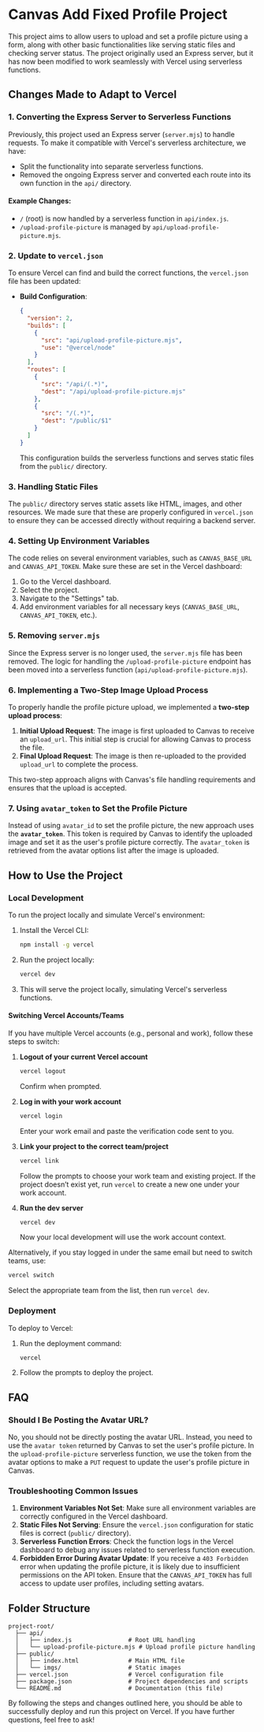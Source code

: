 # Canvas Add Fixed Profile Project

This project aims to allow users to upload and set a profile picture using a form, along with other basic functionalities like serving static files and checking server status. The project originally used an Express server, but it has now been modified to work seamlessly with Vercel using serverless functions.

## Changes Made to Adapt to Vercel

### 1. Converting the Express Server to Serverless Functions

Previously, this project used an Express server (`server.mjs`) to handle requests. To make it compatible with Vercel's serverless architecture, we have:

- Split the functionality into separate serverless functions.
- Removed the ongoing Express server and converted each route into its own function in the `api/` directory.

#### Example Changes:
- `/` (root) is now handled by a serverless function in `api/index.js`.
- `/upload-profile-picture` is managed by `api/upload-profile-picture.mjs`.

### 2. Update to `vercel.json`

To ensure Vercel can find and build the correct functions, the `vercel.json` file has been updated:

- **Build Configuration**:
  ```json
  {
    "version": 2,
    "builds": [
      {
        "src": "api/upload-profile-picture.mjs",
        "use": "@vercel/node"
      }
    ],
    "routes": [
      {
        "src": "/api/(.*)",
        "dest": "/api/upload-profile-picture.mjs"
      },
      {
        "src": "/(.*)",
        "dest": "/public/$1"
      }
    ]
  }
  ```
  This configuration builds the serverless functions and serves static files from the `public/` directory.

### 3. Handling Static Files

The `public/` directory serves static assets like HTML, images, and other resources. We made sure that these are properly configured in `vercel.json` to ensure they can be accessed directly without requiring a backend server.

### 4. Setting Up Environment Variables

The code relies on several environment variables, such as `CANVAS_BASE_URL` and `CANVAS_API_TOKEN`. Make sure these are set in the Vercel dashboard:

1. Go to the Vercel dashboard.
2. Select the project.
3. Navigate to the "Settings" tab.
4. Add environment variables for all necessary keys (`CANVAS_BASE_URL`, `CANVAS_API_TOKEN`, etc.).

### 5. Removing `server.mjs`

Since the Express server is no longer used, the `server.mjs` file has been removed. The logic for handling the `/upload-profile-picture` endpoint has been moved into a serverless function (`api/upload-profile-picture.mjs`).

### 6. Implementing a Two-Step Image Upload Process

To properly handle the profile picture upload, we implemented a **two-step upload process**:

1. **Initial Upload Request**: The image is first uploaded to Canvas to receive an `upload_url`. This initial step is crucial for allowing Canvas to process the file.
2. **Final Upload Request**: The image is then re-uploaded to the provided `upload_url` to complete the process.

This two-step approach aligns with Canvas's file handling requirements and ensures that the upload is accepted.

### 7. Using `avatar_token` to Set the Profile Picture

Instead of using `avatar_id` to set the profile picture, the new approach uses the **`avatar_token`**. This token is required by Canvas to identify the uploaded image and set it as the user's profile picture correctly. The `avatar_token` is retrieved from the avatar options list after the image is uploaded.

## How to Use the Project

### Local Development
To run the project locally and simulate Vercel's environment:

1. Install the Vercel CLI:
   ```sh
   npm install -g vercel
   ```

2. Run the project locally:
   ```sh
   vercel dev
   ```


3. This will serve the project locally, simulating Vercel's serverless functions.

#### Switching Vercel Accounts/Teams

If you have multiple Vercel accounts (e.g., personal and work), follow these steps to switch:

1. **Logout of your current Vercel account**  
   ```sh
   vercel logout
   ```  
   Confirm when prompted.

2. **Log in with your work account**  
   ```sh
   vercel login
   ```  
   Enter your work email and paste the verification code sent to you.

3. **Link your project to the correct team/project**  
   ```sh
   vercel link
   ```  
   Follow the prompts to choose your work team and existing project. If the project doesn’t exist yet, run `vercel` to create a new one under your work account.

4. **Run the dev server**  
   ```sh
   vercel dev
   ```  
   Now your local development will use the work account context.

Alternatively, if you stay logged in under the same email but need to switch teams, use:

```sh
vercel switch
```  
Select the appropriate team from the list, then run `vercel dev`.

### Deployment

To deploy to Vercel:

1. Run the deployment command:
   ```sh
   vercel
   ```

2. Follow the prompts to deploy the project.

## FAQ

### Should I Be Posting the Avatar URL?

No, you should not be directly posting the avatar URL. Instead, you need to use the `avatar token` returned by Canvas to set the user's profile picture. In the `upload-profile-picture` serverless function, we use the token from the avatar options to make a `PUT` request to update the user's profile picture in Canvas.

### Troubleshooting Common Issues

1. **Environment Variables Not Set**: Make sure all environment variables are correctly configured in the Vercel dashboard.
2. **Static Files Not Serving**: Ensure the `vercel.json` configuration for static files is correct (`public/` directory).
3. **Serverless Function Errors**: Check the function logs in the Vercel dashboard to debug any issues related to serverless function execution.
4. **Forbidden Error During Avatar Update**: If you receive a `403 Forbidden` error when updating the profile picture, it is likely due to insufficient permissions on the API token. Ensure that the `CANVAS_API_TOKEN` has full access to update user profiles, including setting avatars.

## Folder Structure

```
project-root/
  ├── api/
  │   ├── index.js                # Root URL handling
  │   └── upload-profile-picture.mjs # Upload profile picture handling
  ├── public/
  │   ├── index.html              # Main HTML file
  │   └── imgs/                   # Static images
  ├── vercel.json                 # Vercel configuration file
  ├── package.json                # Project dependencies and scripts
  └── README.md                   # Documentation (this file)
```

By following the steps and changes outlined here, you should be able to successfully deploy and run this project on Vercel. If you have further questions, feel free to ask!
